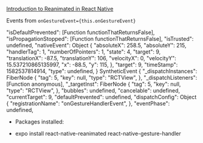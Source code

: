 [Introduction to Reanimated in React Native
](https://www.youtube.com/watch?v=KnQ6xcVgJec&t=7s)


Events from `onGestureEvent={this.onGestureEvent}`


"isDefaultPrevented": [Function functionThatReturnsFalse],
  "isPropagationStopped": [Function functionThatReturnsFalse],
  "isTrusted": undefined,
  "nativeEvent": Object {
    "absoluteX": 258.5,
    "absoluteY": 215,
    "handlerTag": 1,
    "numberOfPointers": 1,
    "state": 4,
    "target": 9,
    "translationX": -87.5,
    "translationY": 106,
    "velocityX": 0,
    "velocityY": 15.537210865135997,
    "x": -88.5,
    "y": 115,
  },
  "target": 9,
  "timeStamp": 1582537814914,
  "type": undefined,
}
SyntheticEvent {
  "_dispatchInstances": FiberNode {
    "tag": 5,
    "key": null,
    "type": "RCTView",
  },
  "_dispatchListeners": [Function anonymous],
  "_targetInst": FiberNode {
    "tag": 5,
    "key": null,
    "type": "RCTView",
  },
  "bubbles": undefined,
  "cancelable": undefined,
  "currentTarget": 9,
  "defaultPrevented": undefined,
  "dispatchConfig": Object {
    "registrationName": "onGestureHandlerEvent",
  },
  "eventPhase": undefined,


* Packages installed:
- expo install react-native-reanimated react-native-gesture-handler